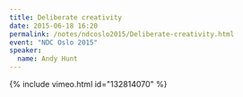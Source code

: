 ```yaml
---
title: Deliberate creativity
date: 2015-06-18 16:20
permalink: /notes/ndcoslo2015/Deliberate-creativity.html
event: "NDC Oslo 2015"
speaker:
  name: Andy Hunt
---
```


{% include vimeo.html id="132814070" %}